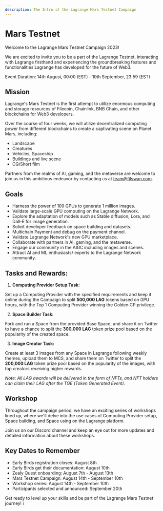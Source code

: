 ```yaml
---
description: The Intro of the Lagrange Mars Testnet Campaign
---
```


# Mars Testnet

Welcome to the Lagrange Mars Testnet Campaign 2023!

We are excited to invite you to be a part of the Lagrange Testnet, interacting with Lagrange firsthand and experiencing the groundbreaking features and functionalities Lagrange has developed for the future of Web3.

Event Duration: 14th August, 00:00 (EST) - 10th September, 23:59 (EST)

## Mission

Lagrange's Mars Testnet is the first attempt to utilize enormous computing and storage resources of Filecoin, Chainlink, BNB Chain, and other blockchains for Web3 developers.

Over the course of four weeks, we will utilize decentralized computing power from different blockchains to create a captivating scene on Planet Mars, including:

* Landscape
* Creatures
* Vehicles, Spaceship
* Buildings and live scene
* CG/Short film

Partners from the realms of AI, gaming, and the metaverse are welcome to join us in this ambitious endeavor by contacting us at team@filswan.com.

## Goals

* Harness the power of 100 GPUs to generate 1 million images.
* Validate large-scale GPU computing on the Lagrange Network.
* Explore the adaptation of models such as Stable diffusion, Lora, and Dall-E for image generation.
* Solicit developer feedback on space building and datasets.
* Multichain Payment and debug on the payment channel.
* Validate Lagrange Network's new GPU marketplace.
* Collaborate with partners in AI, gaming, and the metaverse.
* Engage our community in the AIGC including images and scenes.
* Attract AI and ML enthusiasts/ experts to the Lagrange Network community.

## Tasks and Rewards:

1. **Computing Provider Setup Task:**

Set up a Computing Provider with the specified requirements and keep it online during the Campaign to split **500,000 LAG** tokens based on GPU hours, with the Top 1 Computing Provider winning the Golden CP privilege.

2. **Space Builder Task:**

Fork and run a Space from the provided Base Space, and share it on Twitter to have a chance to split the **300,000 LAG** token prize pool based on the popularity of the created space.

3. **Image Creator Task:**

Create at least 3 images from any Space in Lagrange following weekly themes, upload them to MCS, and share them on Twitter to split the **200,000 LAG** token prize pool based on the popularity of the images, with top creators receiving higher rewards.

_Note: All LAG awards will be delivered in the form of NFTs, and NFT holders can claim their LAG after the TGE (Token Generated Event)._



## Workshop

Throughout the campaign period, we have an exciting series of workshops lined up, where we'll delve into the use cases of Computing Provider setup, Space building, and Space using on the Lagrange platform.&#x20;

Join us on our Discord channel and keep an eye out for more updates and detailed information about these workshops.&#x20;

## Key Dates to Remember

* Early Birds registration closes: August 8th
* Early Birds get their documentation: August 10th
* Zealy Quest onboarding: August 7th - August 13th
* Mars Testnet Campaign: August 14th - September 10th
* Workshop series: August 14th - September 10th
* Participants selected and announced: September 20th



Get ready to level up your skills and be part of the Lagrange Mars Testnet journey! \
